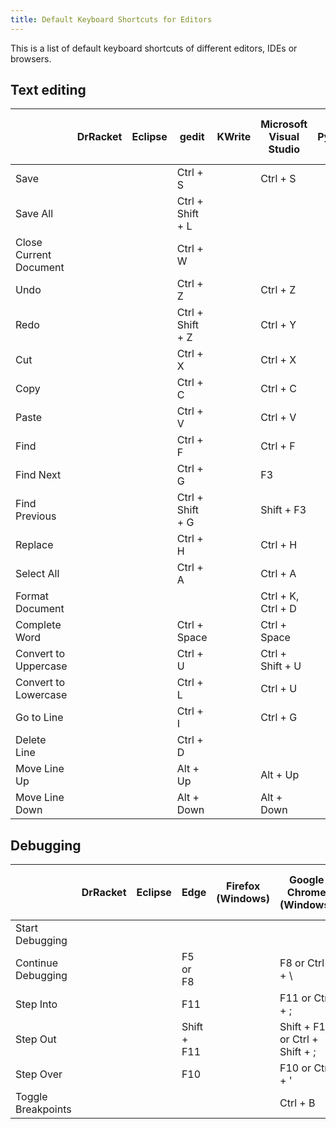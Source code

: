 ```yaml
---
title: Default Keyboard Shortcuts for Editors
---
```


This is a list of default keyboard shortcuts of different editors, IDEs or browsers.

## Text editing

|                        | DrRacket | Eclipse | gedit            | KWrite | Microsoft Visual Studio | PyCharm | Qt Creator | Sublime Text (Linux) | Visual Studio Code (Windows) |
| ---------------------- | -------- | ------- | ---------------- | ------ | ----------------------- | ------- | ---------- | -------------------- | ---------------------------- |
| Save                   |          |         | Ctrl + S         |        | Ctrl + S                |         |            |                      | Ctrl + S                     |
| Save All               |          |         | Ctrl + Shift + L |        |                         |         |            |                      |                              |
| Close Current Document |          |         | Ctrl + W         |        |                         |         |            |                      |                              |
| Undo                   |          |         | Ctrl + Z         |        | Ctrl + Z                |         |            |                      | Ctrl + Z                     |
| Redo                   |          |         | Ctrl + Shift + Z |        | Ctrl + Y                |         |            |                      | Ctrl + Y                     |
| Cut                    |          |         | Ctrl + X         |        | Ctrl + X                |         |            |                      | Ctrl + X                     |
| Copy                   |          |         | Ctrl + C         |        | Ctrl + C                |         |            |                      | Ctrl + C                     |
| Paste                  |          |         | Ctrl + V         |        | Ctrl + V                |         |            |                      | Ctrl + V                     |
| Find                   |          |         | Ctrl + F         |        | Ctrl + F                |         |            |                      | Ctrl + F                     |
| Find Next              |          |         | Ctrl + G         |        | F3                      |         |            |                      | F3                           |
| Find Previous          |          |         | Ctrl + Shift + G |        | Shift + F3              |         |            |                      | Shift + F3                   |
| Replace                |          |         | Ctrl + H         |        | Ctrl + H                |         |            |                      | Ctrl + H                     |
| Select All             |          |         | Ctrl + A         |        | Ctrl + A                |         |            |                      | Ctrl + A                     |
| Format Document        |          |         |                  |        | Ctrl + K, Ctrl + D      |         |            |                      | Alt + Shift + F              |
| Complete Word          |          |         | Ctrl + Space     |        | Ctrl + Space            |         |            |                      | Ctrl + Space                 |
| Convert to Uppercase   |          |         | Ctrl + U         |        | Ctrl + Shift + U        |         |            |                      |                              |
| Convert to Lowercase   |          |         | Ctrl + L         |        | Ctrl + U                |         |            |                      |                              |
| Go to Line             |          |         | Ctrl + I         |        | Ctrl + G                |         |            |                      | Ctrl + G                     |
| Delete Line            |          |         | Ctrl + D         |        |                         |         |            |                      | Ctrl + Shift + K             |
| Move Line Up           |          |         | Alt + Up         |        | Alt + Up                |         |            |                      | Alt + Up                     |
| Move Line Down         |          |         | Alt + Down       |        | Alt + Down              |         |            |                      | Alt + Down                   |

## Debugging

|                    | DrRacket | Eclipse | Edge        | Firefox (Windows) | Google Chrome (Windows)         | Microsoft Visual Studio | PyCharm | Qt Creator | Sublime Text (Linux) | Visual Studio Code (Windows) |
| ------------------ | -------- | ------- | ----------- | ----------------- | ------------------------------- | ----------------------- | ------- | ---------- | -------------------- | ---------------------------- |
| Start Debugging    |          |         |             |                   |                                 | F5                      |         |            |                      | F5                           |
| Continue Debugging |          |         | F5 or F8    |                   | F8 or Ctrl + \                  | F5                      |         |            |                      | F5                           |
| Step Into          |          |         | F11         |                   | F11 or Ctrl + ;                 | F11                     |         |            |                      | F11                          |
| Step Out           |          |         | Shift + F11 |                   | Shift + F11 or Ctrl + Shift + ; | Shift + F11             |         |            |                      | Shift + F11                  |
| Step Over          |          |         | F10         |                   | F10 or Ctrl + '                 | F10                     |         |            |                      | F10                          |
| Toggle Breakpoints |          |         |             |                   | Ctrl + B                        | F9                      |         |            |                      | F9                           |
